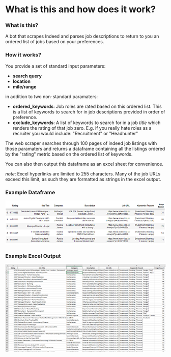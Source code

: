 # What is this and how does it work?

### What is this?

A bot that scrapes Indeed and parses job descriptions to return to you an ordered list of jobs based on your preferences.

### How it works?

You provide a set of standard input parameters: 
- **search query**
- **location**
- **mile/range**

in addition to two non-standard paramaters: 
- **ordered_keywords**: Job roles are rated based on this ordered list. This is a list of keywords to search for in job descriptions provided in order of preference. 
- **exclude_keywords**: A list of keywords to search for in a job _title_ which renders the rating of that job zero. E.g. if you really hate roles as a recruiter you would include: "Recruitment" or "Headhunter"

The web scraper searches through 100 pages of indeed job listings with those paramaters and returns a dataframe containing all the listings ordered by the "rating" metric based on the ordered list of keywords.

You can also then output this dataframe as an excel sheet for convenience. 

_note_: Excel hyperlinks are limited to 255 characters. Many of the job URLs exceed this limit, as such they are formatted as strings in the excel output. 

### Example Dataframe

<img src="img/Pandas_Output.PNG">

### Example Excel Output

<img src="img/Example_Output.PNG">